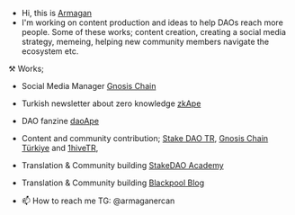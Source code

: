 - Hi, this is [Armagan](https://twitter.com/0xarmagan)
- I'm working on content production and ideas to help DAOs reach more people. Some of these works; content creation, creating a social media strategy, memeing, helping new community members navigate the ecosystem etc.

⚒  Works;
- Social Media Manager [Gnosis Chain](https://gnosischain.com)
- Turkish newsletter about zero knowledge [zkApe](https://zkape.substack.com/)
- DAO fanzine [daoApe](https://mirror.xyz/0x4529921387f7b686fc9b0b80754d2b2983496eD2)
- Content and community contribution; [Stake DAO TR](https://twitter.com/StakeDAOHQ_TR), [Gnosis Chain Türkiye](https://twitter.com/GnosisTurkiye) and [1hiveTR](https://twitter.com/1hiveTR), 
- Translation & Community building [StakeDAO Academy](https://academy.stakedao.org/tag/tr/)
- Translation & Community building [Blackpool Blog](https://blog.blackpool.finance/tag/turkce/)


- 📫 How to reach me TG: @armaganercan

<!---
0xarmagan/0xarmagan is a ✨ special ✨ repository because its `README.md` (this file) appears on your GitHub profile.
You can click the Preview link to take a look at your changes.
--->

